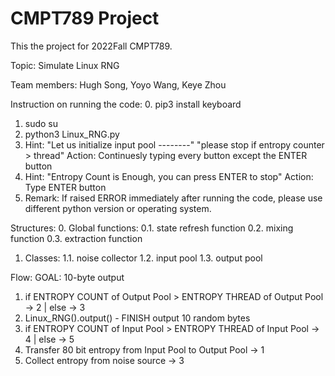 # CMPT789 Project
This the project for 2022Fall CMPT789.

Topic:
Simulate Linux RNG

Team members:
Hugh Song, Yoyo Wang, Keye Zhou

Instruction on running the code:
0. pip3 install keyboard
1. sudo su
2. python3 Linux_RNG.py
3. Hint:   "Let us initialize input pool --------"
           "please stop if entropy counter > thread"
   Action: Continuesly typing every button except the ENTER button
4. Hint:   "Entropy Count is Enough, you can press ENTER to stop"
   Action: Type ENTER button
5. Remark: If raised ERROR immediately after running the code, please use different python version or operating system.

Structures:
0. Global functions:
   0.1. state refresh function
   0.2. mixing function
   0.3. extraction function
1. Classes:
   1.1. noise collector
   1.2. input pool
   1.3. output pool
   
Flow:
GOAL: 10-byte output
1. if ENTROPY COUNT of Output Pool > ENTROPY THREAD of Output Pool -> 2 | else -> 3
2. Linux_RNG().output() - FINISH output 10 random bytes
3. if ENTROPY COUNT of Input Pool > ENTROPY THREAD of Input Pool -> 4 | else -> 5
4. Transfer 80 bit entropy from Input Pool to Output Pool -> 1
5. Collect entropy from noise source -> 3
   
